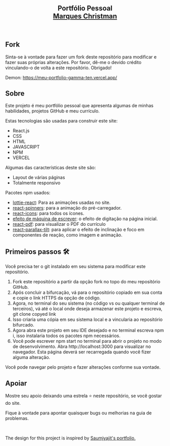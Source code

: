 <h2 align="center">Portfólio Pessoal <br/> <a target="_blank" href="">Marques Christman</a></h2>

<br/>

## Fork

<p> Sinta-se à vontade para fazer um fork deste repositório para modificar e fazer suas próprias alterações. Por favor, dê-me o devido crédito vinculando-o de volta a este repositório. Obrigado!</p>

Demon: https://meu-portfolio-gamma-ten.vercel.app/

## Sobre

<p>Este projeto é meu portfólio pessoal que apresenta algumas de minhas habilidades, projetos GitHub e meu currículo.</p>
<p>Estas tecnologias são usadas para construir este site:</p>
<ul>
  <li>React.js</li>
  <li>CSS</li>
  <li>HTML</li>
  <li>JAVASCRIPT</li>
  <li>NPM</li>
  <li>VERCEL</li>
</ul>

<p>Algumas das características deste site são:</p>
<ul>
  <li>Layout de várias páginas</li>
  <li>Totalmente responsivo</li>
</ul>

<p>Pacotes npm usados:</p>
<ul>
  <li><a target="_blank" href="https://www.npmjs.com/package/lottie-react">lottie-react</a>: Para as animações usadas no site.</li>
  <li><a href="https://www.npmjs.com/package/react-spinners">react-spinners</a>: para a animação do pré-carregador.</li>
  <li><a href="https://www.npmjs.com/package/react-icons">react-icons</a>: para todos os ícones.</li>
  <li><a href="https://www.npmjs.com/package/typewriter-effect">efeito de máquina de escrever</a>: o efeito de digitação na página inicial.</li>
  <li><a href="https://www.npmjs.com/package/react-pdf">react-pdf</a>: para visualizar o PDF do currículo</li>
  <li><a href="https://www.npmjs.com/package/react-parallax-tilt">react-parallax-tilt</a>: para aplicar o efeito de inclinação e foco em componentes de reação, como imagem e animação. </li>
</ul>

## Primeiros passos 🛠️

<p>Você precisa ter o git instalado em seu sistema para modificar este repositório.</p>
<ol>
  <li>Fork este repositório a partir da opção fork no topo do meu repositório GitHub.</li>
  <li>Após concluir a bifurcação, vá para o repositório copiado em sua conta e copie o link HTTPS da opção de código.</li>
  <li>Agora, no terminal do seu sistema (no código vs ou qualquer terminal de terceiros), vá até o local onde deseja armazenar este projeto e escreva, git clone copyed link</li>
  <li>Isso criaria uma cópia em seu sistema local e a vincularia ao repositório bifurcado.</li>
  <li>Agora abra este projeto em seu IDE desejado e no terminal escreva npm i, isso instalaria todos os pacotes npm necessários.</li>
  <li>Você pode escrever npm start no terminal para abrir o projeto no modo de desenvolvimento. Abra http://localhost:3000 para visualizar no navegador. Esta página deverá ser recarregada quando você fizer alguma alteração.</li>
</ol>
<p>Você pode navegar pelo projeto e fazer alterações conforme sua vontade.</p>

## Apoiar

<p>Mostre seu apoio deixando uma estrela ⭐ neste repositório, se você gostar do site.</p>
<p>Fique à vontade para apontar quaisquer bugs   ou melhorias na guia de problemas.</p>

<br/>
<p>
  The design for this project is inspired by <a href="https://github.com/soumyajit4419/Portfolio">Saumjyajit's portfolio.</a></p>
